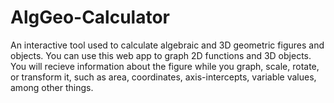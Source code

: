 # AlgGeo-Calculator
An interactive tool used to calculate algebraic and 3D geometric figures and objects.
You can use this web app to graph 2D functions and 3D objects. You will recieve information
about the figure while you graph, scale, rotate, or transform it, such as area, coordinates,
axis-intercepts, variable values, among other things.
